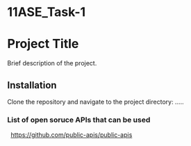 # 11ASE_Task-1
 
# Project Title

Brief description of the project.

## Installation

Clone the repository and navigate to the project directory:
.....

### List of open soruce APIs that can be used 
&nbsp; https://github.com/public-apis/public-apis